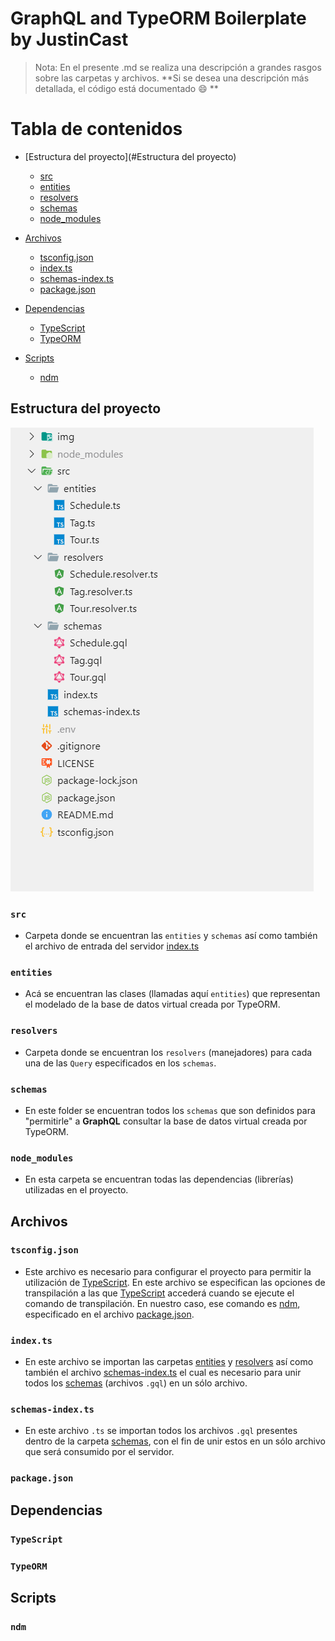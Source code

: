 # GraphQL and TypeORM Boilerplate by JustinCast

> Nota: En el presente .md se realiza una descripción a grandes rasgos  sobre las carpetas y archivos. **Si se desea una descripción más detallada, el código está documentado  :smile:  **

# Tabla de contenidos

- [Estructura del proyecto](#Estructura del proyecto)
  - [src](#src)
  - [entities](#entities)
  - [resolvers](#resolvers)
  - [schemas](#schemas)
  - [node_modules](#node_modules)

- [Archivos](#Archivos)
  - [tsconfig.json](#tsconfig.json)
  - [index.ts](#index.ts)
  - [schemas-index.ts](#schemas-index.ts)
  - [package.json](#package.json)
- [Dependencias](#Dependencias)
  - [TypeScript](#TypeScript)
  - [TypeORM](#TypeORM)
- [Scripts](#Scripts)
  - [ndm](#ndm)

## Estructura del proyecto



 ![Project Structure](img/project-structure.png)



### ``src``

- Carpeta donde se encuentran las `entities` y `schemas` así como también  el archivo de entrada del servidor [index.ts]( #index.ts )

### `entities`

- Acá se encuentran las clases (llamadas aquí `entities`) que representan el modelado de la base de datos virtual creada por TypeORM.

### ``resolvers``

- Carpeta donde se encuentran los `resolvers` (manejadores) para cada una de las `Query` especificados en los `schemas`.

### ``schemas``

- En este folder se encuentran todos los `schemas` que son definidos para "permitirle" a **GraphQL** consultar la base de datos virtual creada por TypeORM.

### `node_modules`

- En esta carpeta se encuentran todas las dependencias (librerías) utilizadas en el proyecto.



## Archivos

### `tsconfig.json`

- Este archivo es necesario para configurar el proyecto para permitir la utilización de [TypeScript]( #typescript ). En este archivo se especifican las opciones de transpilación a las que [TypeScript](#TypeScript) accederá cuando se ejecute el comando de transpilación. En nuestro caso, ese comando es [ndm](#ndm), especificado en el archivo [package.json](#package.json).

### `index.ts`

- En este archivo se importan las carpetas [entities](#entities) y [resolvers](#resolvers) así como también el archivo [schemas-index.ts](#schemas-index.ts) el cual es necesario para unir todos los [schemas](#schemas) (archivos `.gql`) en un sólo archivo.

### `schemas-index.ts`

- En este archivo `.ts` se importan todos los archivos `.gql` presentes dentro de la carpeta [schemas](#schemas), con el fin de unir estos en un sólo archivo que será consumido por el servidor.

### `package.json`



## Dependencias

### `TypeScript`



### `TypeORM`



## Scripts

### `ndm`